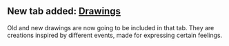 ## New tab added: <a class="menu" href="@ROOT@/pages/drawings.html">Drawings</a>

Old and new drawings are now going to be included in that tab.
They are creations inspired by different events, made for expressing certain feelings.

